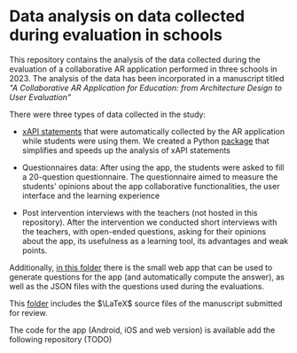 # Data analysis on data collected during evaluation in schools

This repository contains the analysis of the data collected during the evaluation of a collaborative AR application performed in three schools in 2023. The analysis of the data has been incorporated in a manuscript titled _"A Collaborative AR Application for Education: from Architecture Design to User Evaluation"_

There were three types of data collected in the study:

- [xAPI statements](https://xapi.com/statements-101/) that were automatically collected by the AR application while students were using them. We created a Python [package](https://stocastico.github.io/xapi_analysis/) that simplifies and speeds up the analysis of xAPI statements

- Questionnaires data: After using the app, the students were asked to fill a 20-question questionnaire. The questionnaire aimed to measure the students' opinions about the app collaborative functionalities, the user interface and the learning experience

- Post intervention interviews with the teachers (not hosted in this repository). After the intervention we conducted short interviews with the teachers, with open-ended questions, asking for their opinions about the app, its usefulness as a learning tool, its advantages and weak points.

Additionally, [in this folder](./generate_questions/) there is the small web app that can be used to generate questions for the app (and automatically compute the answer), as well as the JSON files with the questions used during the evaluations.

This [folder](latex_sources) includes the $\LaTeX$ source files of the manuscript submitted for review.

The code for the app (Android, iOS and web version) is available add the following repository (TODO)
